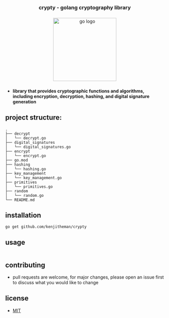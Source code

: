 <h3 align="center">crypty - golang cryptography library</h3>

###

<div align="center">
  <img src="https://cdn.jsdelivr.net/gh/devicons/devicon/icons/go/go-original.svg" height="200" alt="go logo"  />
</div>

###

- **library that provides cryptographic functions and algorithms, including
  encryption, decryption, hashing, and digital signature generation**

## project structure:

```
.
├── decrypt
│   └── decrypt.go
├── digital_signatures
│   └── digital_signatures.go
├── encrypt
│   └── encrypt.go
├── go.mod
├── hashing
│   └── hashing.go
├── key_management
│   └── key_management.go
├── primitives
│   └── primitives.go
├── random
│   └── random.go
└── README.md
```

## installation

```
go get github.com/kenjitheman/crypty
```

## usage

```

```

## contributing

- pull requests are welcome, for major changes, please open an issue first to
  discuss what you would like to change

## license

- [MIT](https://choosealicense.com/licenses/mit/)
